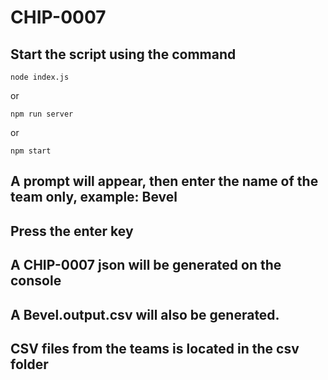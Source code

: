 # CHIP-0007

## Start the script using the command
```
node index.js
```
or
```
npm run server 
```
or 
```
npm start
```
## A prompt will appear, then enter the name of the team only, example: Bevel
## Press the enter key

## A CHIP-0007 json will be generated on the console
## A Bevel.output.csv will also be generated.

## CSV files from the teams is located in the csv folder
